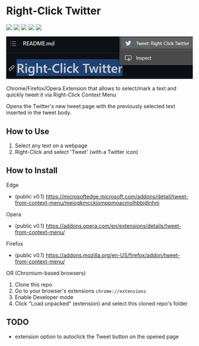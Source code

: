# Right-Click Twitter

![](https://img.shields.io/github/license/rdavydov/RightClickTwitter?style=for-the-badge&logo=github&color=purple&logoColor=thistle)
![](https://img.shields.io/github/stars/rdavydov/RightClickTwitter?style=for-the-badge&logo=github&color=darkblue&logoColor=aquamarine)
![](https://img.shields.io/github/forks/rdavydov/RightClickTwitter?style=for-the-badge&logo=github&color=darkblue&logoColor=aquamarine)
![](https://img.shields.io/github/watchers/rdavydov/RightClickTwitter?style=for-the-badge&logo=github&color=darkblue&logoColor=aquamarine)
![](https://img.shields.io/github/last-commit/rdavydov/RightClickTwitter?style=for-the-badge&logo=github&color=darkgreen&logoColor=lightgreen)

![](https://github.com/rdavydov/RightClickTwitter/blob/master/Screenshot_1.png?raw=true)

Chrome/Firefox/Opera Extension that allows to select/mark a text and quickly tweet it via Right-Click Context Menu

Opens the Twitter's new tweet page with the previously selected text inserted in the tweet body.

## How to Use

1. Select any text on a webpage
2. Right-Click and select 'Tweet' (with a Twitter icon)

## How to Install

Edge

- (public v0.1) <https://microsoftedge.microsoft.com/addons/detail/tweet-from-context-menu/meiogkmcckjomppmoacmolhbbjdjnhni>

Opera

- (public v0.1) <https://addons.opera.com/en/extensions/details/tweet-from-context-menu/>

Firefox

- (public v0.1) <https://addons.mozilla.org/en-US/firefox/addon/tweet-from-context-menu/>
<!-- 
Chrome

- (public v0.1) <https://chrome.google.com/webstore/detail/^^^TODO^^^> -->

OR (Chromium-based browsers)

1. Clone this repo
2. Go to your browser's extensions `chrome://extensions`
3. Enable Developer mode
4. Click "Load unpacked" (extension) and select this cloned repo's folder

## TODO

- extension option to autoclick the Tweet button on the opened page
